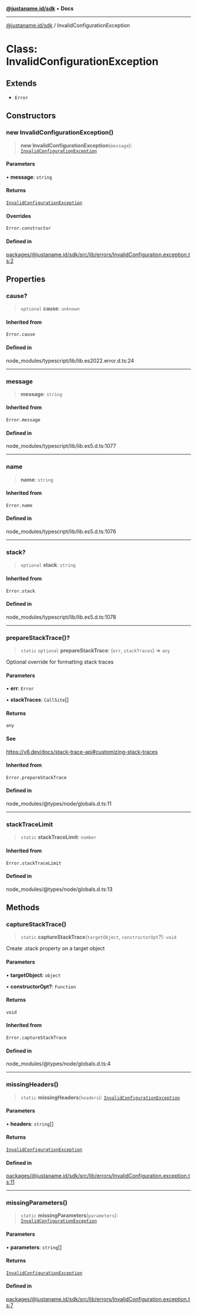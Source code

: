 [**@justaname.id/sdk**](../README.md) • **Docs**

***

[@justaname.id/sdk](../globals.md) / InvalidConfigurationException

# Class: InvalidConfigurationException

## Extends

- `Error`

## Constructors

### new InvalidConfigurationException()

> **new InvalidConfigurationException**(`message`): [`InvalidConfigurationException`](InvalidConfigurationException.md)

#### Parameters

• **message**: `string`

#### Returns

[`InvalidConfigurationException`](InvalidConfigurationException.md)

#### Overrides

`Error.constructor`

#### Defined in

[packages/@justaname.id/sdk/src/lib/errors/InvalidConfiguration.exception.ts:2](https://github.com/JustaName-id/JustaName-sdk/blob/dc845c10af242e3ca87d95ef392516ac0bfa8b95/packages/@justaname.id/sdk/src/lib/errors/InvalidConfiguration.exception.ts#L2)

## Properties

### cause?

> `optional` **cause**: `unknown`

#### Inherited from

`Error.cause`

#### Defined in

node\_modules/typescript/lib/lib.es2022.error.d.ts:24

***

### message

> **message**: `string`

#### Inherited from

`Error.message`

#### Defined in

node\_modules/typescript/lib/lib.es5.d.ts:1077

***

### name

> **name**: `string`

#### Inherited from

`Error.name`

#### Defined in

node\_modules/typescript/lib/lib.es5.d.ts:1076

***

### stack?

> `optional` **stack**: `string`

#### Inherited from

`Error.stack`

#### Defined in

node\_modules/typescript/lib/lib.es5.d.ts:1078

***

### prepareStackTrace()?

> `static` `optional` **prepareStackTrace**: (`err`, `stackTraces`) => `any`

Optional override for formatting stack traces

#### Parameters

• **err**: `Error`

• **stackTraces**: `CallSite`[]

#### Returns

`any`

#### See

https://v8.dev/docs/stack-trace-api#customizing-stack-traces

#### Inherited from

`Error.prepareStackTrace`

#### Defined in

node\_modules/@types/node/globals.d.ts:11

***

### stackTraceLimit

> `static` **stackTraceLimit**: `number`

#### Inherited from

`Error.stackTraceLimit`

#### Defined in

node\_modules/@types/node/globals.d.ts:13

## Methods

### captureStackTrace()

> `static` **captureStackTrace**(`targetObject`, `constructorOpt`?): `void`

Create .stack property on a target object

#### Parameters

• **targetObject**: `object`

• **constructorOpt?**: `Function`

#### Returns

`void`

#### Inherited from

`Error.captureStackTrace`

#### Defined in

node\_modules/@types/node/globals.d.ts:4

***

### missingHeaders()

> `static` **missingHeaders**(`headers`): [`InvalidConfigurationException`](InvalidConfigurationException.md)

#### Parameters

• **headers**: `string`[]

#### Returns

[`InvalidConfigurationException`](InvalidConfigurationException.md)

#### Defined in

[packages/@justaname.id/sdk/src/lib/errors/InvalidConfiguration.exception.ts:11](https://github.com/JustaName-id/JustaName-sdk/blob/dc845c10af242e3ca87d95ef392516ac0bfa8b95/packages/@justaname.id/sdk/src/lib/errors/InvalidConfiguration.exception.ts#L11)

***

### missingParameters()

> `static` **missingParameters**(`parameters`): [`InvalidConfigurationException`](InvalidConfigurationException.md)

#### Parameters

• **parameters**: `string`[]

#### Returns

[`InvalidConfigurationException`](InvalidConfigurationException.md)

#### Defined in

[packages/@justaname.id/sdk/src/lib/errors/InvalidConfiguration.exception.ts:7](https://github.com/JustaName-id/JustaName-sdk/blob/dc845c10af242e3ca87d95ef392516ac0bfa8b95/packages/@justaname.id/sdk/src/lib/errors/InvalidConfiguration.exception.ts#L7)
